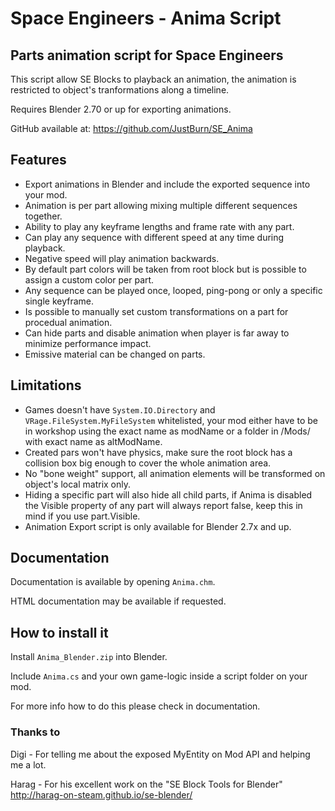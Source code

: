 # Space Engineers - Anima Script #

## Parts animation script for Space Engineers ##

This script allow SE Blocks to playback an animation, the animation is restricted to object's tranformations along a timeline.

Requires Blender 2.70 or up for exporting animations. 

GitHub available at: https://github.com/JustBurn/SE_Anima

## Features ##

* Export animations in Blender and include the exported sequence into your mod.
* Animation is per part allowing mixing multiple different sequences together.
* Ability to play any keyframe lengths and frame rate with any part.
* Can play any sequence with different speed at any time during playback.
* Negative speed will play animation backwards.
* By default part colors will be taken from root block but is possible to assign a custom color per part.
* Any sequence can be played once, looped, ping-pong or only a specific single keyframe.
* Is possible to manually set custom transformations on a part for procedual animation.
* Can hide parts and disable animation when player is far away to minimize performance impact.
* Emissive material can be changed on parts.

## Limitations ##

* Games doesn't have `System.IO.Directory` and `VRage.FileSystem.MyFileSystem` whitelisted, your mod either have to be in workshop using the exact name as modName or a folder in /Mods/ with exact name as altModName.
* Created pars won't have physics, make sure the root block has a collision box big enough to cover the whole animation area.
* No "bone weight" support, all animation elements will be transformed on object's local matrix only.
* Hiding a specific part will also hide all child parts, if Anima is disabled the Visible property of any part will always report false, keep this in mind if you use part.Visible.
* Animation Export script is only available for Blender 2.7x and up.

## Documentation ##

Documentation is available by opening `Anima.chm`.

HTML documentation may be available if requested.

## How to install it ##

Install `Anima_Blender.zip` into Blender.

Include `Anima.cs` and your own game-logic inside a script folder on your mod.

For more info how to do this please check in documentation.

### Thanks to ###

Digi - For telling me about the exposed MyEntity on Mod API and helping me a lot.

Harag - For his excellent work on the "SE Block Tools for Blender"
        http://harag-on-steam.github.io/se-blender/
